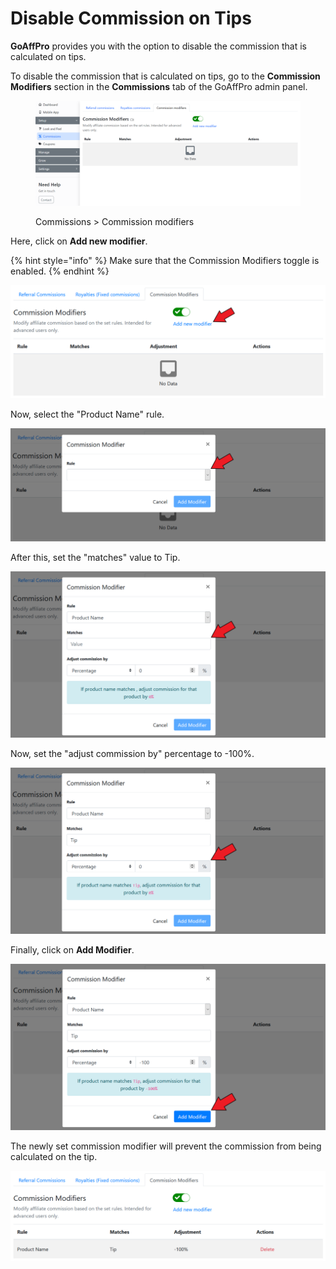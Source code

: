 # Disable Commission on Tips

**GoAffPro** provides you with the option to disable the commission that is calculated on tips.

To disable the commission that is calculated on tips, go to the **Commission Modifiers** section in the **Commissions** tab of the GoAffPro admin panel.

<figure><img src="../../../.gitbook/assets/image (202).png" alt=""><figcaption><p>Commissions > Commission modifiers</p></figcaption></figure>

Here, click on **Add new modifier**.

{% hint style="info" %}
Make sure that the Commission Modifiers toggle is enabled.
{% endhint %}

![Click on Add new modifier](<../../../.gitbook/assets/Screenshot 2020-12-02 155005.png>)

Now, select the "Product Name" rule.

![Select the "Product Name" rule](<../../../.gitbook/assets/Screenshot 2020-12-02 155145.png>)

After this, set the "matches" value to Tip.

![Set matches value to tip](<../../../.gitbook/assets/Screenshot 2020-12-02 155323.png>)

Now, set the "adjust commission by" percentage to -100%.

![Set adjust commission by percentage to -100%](<../../../.gitbook/assets/Screenshot 2020-12-02 155459.png>)

Finally, click on **Add Modifier**.

![Click on Add Modifier](<../../../.gitbook/assets/Screenshot 2020-12-02 155648.png>)

The newly set commission modifier will prevent the commission from being calculated on the tip.

![](<../../../.gitbook/assets/image (2929).png>)
